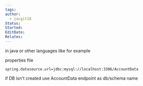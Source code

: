 ```yaml
---
tags: 
author:
  - jacgit18
Status: 
Started: 
EditDate: 
Relates:
---
```

in java or other languages like for example 

properties file 

```properties
spring.datasource.url=jdbc:mysql://localhost:3306/AccountData
```

if DB isn't created use AccountData endpoint as db/schema name